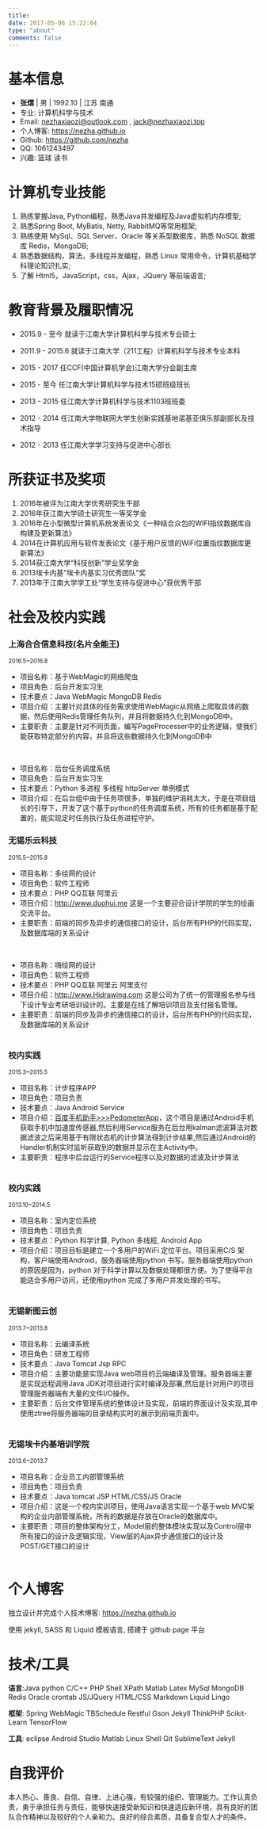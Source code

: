 ```yaml
---
title: 
date: 2017-05-06 15:22:04
type: "about"
comments: false
---
```



# 基本信息

- **张熠** | 男 | 1992.10 | 江苏 南通
- 专业: 计算机科学与技术
- Email: <nezhaxiaozi@outlook.com> , <jack@nezhaxiaozi.top>
- 个人博客: <https://nezha.github.io>
- Github:  <https://github.com/nezha>
- QQ: 1061243497
- 兴趣: 篮球 读书

# 计算机专业技能

1. 熟练掌握Java, Python编程，熟悉Java并发编程及Java虚拟机内存模型;
2. 熟悉Spring Boot, MyBatis, Netty, RabbitMQ等常用框架;
3. 熟练使用 MySql、SQL Server、Oracle 等关系型数据库，熟悉 NoSQL 数据库 Redis，MongoDB;
4. 熟悉数据结构，算法，多线程并发编程，熟悉 Linux 常用命令，计算机基础学科理论知识扎实;
5. 了解 Html5，JavaScript，css，Ajax，JQuery 等前端语言;

# 教育背景及履职情况

- 2015.9 - 至今 就读于江南大学计算机科学与技术专业硕士
- 2011.9 - 2015.6 就读于江南大学（211工程）计算机科学与技术专业本科

- 2015 - 2017 任CCF(中国计算机学会)江南大学分会副主席
- 2015 - 至今 任江南大学计算机科学与技术15硕班级班长
- 2013 - 2015 任江南大学计算机科学与技术1103班班委
- 2012 - 2014 任江南大学物联网大学生创新实践基地诺基亚俱乐部副部长及技术指导
- 2012 - 2013 任江南大学学习支持与促进中心部长

# 所获证书及奖项
1. 2016年被评为江南大学优秀研究生干部
2. 2016年获江南大学硕士研究生一等奖学金
3. 2016年在小型微型计算机系统发表论文《一种结合众包的WIFI指纹数据库自构建及更新算法》
4. 2014在计算机应用与软件发表论文《基于用户反馈的WiFi位置指纹数据库更新算法》
5. 2014获江南大学“科技创新”学业奖学金
6. 2013埃卡内基”埃卡内基实习优秀团队”奖
7. 2013年于江南大学学工处“学生支持与促进中心”获优秀干部

# 社会及校内实践

### 上海合合信息科技(名片全能王)
 <small>2016.5~2016.8</small>

- 项目名称：基于WebMagic的网络爬虫
- 项目角色：后台开发实习生
- 技术要点：Java WebMagic MongoDB Redis
- 项目介绍：主要针对具体的任务需求使用WebMagic从网络上爬取具体的数据，然后使用Redis管理任务队列，并且将数据持久化到MongoDB中。
- 主要职责：主要是针对不同页面，编写PageProcesser中的业务逻辑，使我们能获取特定部分的内容，并且将这些数据持久化到MongoDB中
<br>

- 项目名称：后台任务调度系统
- 项目角色：后台开发实习生
- 技术要点：Python 多进程 多线程 httpServer 单例模式
- 项目介绍：在后台组中由于任务项很多，单独的维护消耗太大，于是在项目组长的引导下，开发了这个基于python的任务调度系统，所有的任务都是基于配置的，能实现定时任务执行及任务进程守护。


### 无锡乐云科技
 <small>2015.5~2015.8</small>
 
- 项目名称：多绘网的设计
- 项目角色：软件工程师
- 技术要点：PHP QQ互联 阿里云
- 项目介绍：http://www.duohui.me 这是一个主要迎合设计学院的学生的绘画交流平台。
- 主要职责：前端的同步及异步的通信接口的设计，后台所有PHP的代码实现，及数据库端的关系设计
<br>

- 项目名称：嗨绘网的设计
- 项目角色：软件工程师
- 技术要点：PHP QQ互联 阿里云 阿里支付
- 项目介绍：http://www.Hidrawing.com 这是公司为了统一的管理报名参与线下设计专业考研培训设计的。主要是在线了解培训项目及支付报名管理。
- 主要职责：前端的同步及异步的通信接口的设计，后台所有PHP的代码实现，及数据库端的关系设计<br><br>

### 校内实践
<small>2015.3~2015.5</small>

- 项目名称：计步程序APP
- 项目角色：项目负责
- 技术要点：Java Android Service
- 项目介绍：[百度手机助手>>>PedometerApp](http://shouji.baidu.com/software/7560628.html)，这个项目是通过Android手机获取手机中加速度传感器,然后利用Service服务在后台用kalman滤波算法对数据滤波之后采用基于有限状态机的计步算法得到计步结果,然后通过Android的Handler机制实时监听获取到的数据并显示在主Activity中。
- 主要职责：程序中后台运行的Service程序以及对数据的滤波及计步算法<br><br>

### 校内实践
<small>2013.10~2014.5</small>

- 项目名称：室内定位系统
- 项目角色：项目负责
- 技术要点：Python 科学计算, Python 多线程, Android App
- 项目介绍：项目目标是建立一个多用户的WiFi 定位平台。项目采用C/S 架构，客户端使用Android，服务器端使用python 书写。服务器端使用python 的原因是因为，python 对于科学计算以及数据处理都很方便。为了使得平台能适合多用户访问，还使用python 完成了多用户并发处理的书写。<br><br>

### 无锡新图云创
<small>2013.7~2013.8</small>

- 项目名称：云编译系统
- 项目角色：研发工程师
- 技术要点：Java Tomcat Jsp RPC
- 项目介绍：主要功能是实现Java web项目的云端编译及管理。服务器端主要是实现远程调用Java JDK对项目进行实时编译及部署,然后是针对用户的项目管理服务器端有大量的文件I/O操作。
- 主要职责：后台文件管理系统的整体设计及实现，前端的界面设计及实现,其中使用ztree将服务器端的目录结构实时的展示到前端页面中。<br><br>

### 无锡埃卡内基培训学院
<small>2013.6~2013.7</small>

- 项目名称：企业员工内部管理系统
- 项目角色：项目负责
- 技术要点：Java  tomcat JSP HTML/CSS/JS Oracle
- 项目介绍：这是一个校内实训项目，使用Java语言实现一个基于web MVC架构的企业内部管理系统，所有的数据是存放在Oracle的数据库中。
- 主要职责：项目的整体架构分工，Model层的整体模块实现以及Control层中所有接口的设计及逻辑实现，View层的Ajax异步通信接口的设计及POST/GET接口的设计<br><br>


# 个人博客 

独立设计并完成个人技术博客: https://nezha.github.io

使用 jekyll, SASS 和 Liquid 模板语言, 搭建于 github page 平台



# 技术/工具

**语言**:Java python C/C++  PHP  Shell XPath Matlab Latex MySql MongoDB Redis Oracle  crontab JS/JQuery HTML/CSS Markdown Liquid Lingo

**框架**: Spring  WebMagic TBSchedule Restful Gson Jekyll ThinkPHP Scikit-Learn TensorFlow

**工具**: eclipse Android Studio  Matlab Linux Shell Git SublimeText Jekyll

# 自我评价

本人热心、善良、自信、自律、上进心强，有较强的组织、管理能力。工作认真负责，勇于承担任务与责任，能够快速接受新知识和快速适应新环境，具有良好的团队合作精神以及较好的个人亲和力。良好的综合素质，具备复合型人才的条件。
